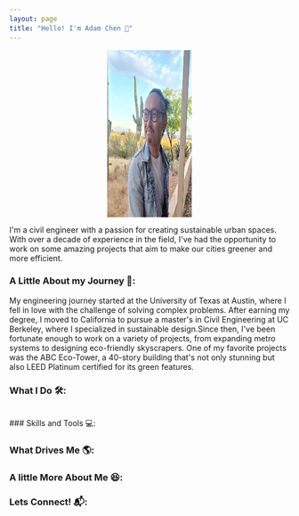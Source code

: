 ```yaml
---
layout: page
title: "Hello! I'm Adam Chen 👋"
---
```

<img 
     style="display: block; 
           margin-left: auto;
           margin-right: auto;
           width: 30%;"
     src="./assets/images/website_photo.jpg" 
     width="300" 
     height="300" 
  />


I'm a civil engineer with a passion for creating sustainable urban spaces. With over a decade of experience in the field, I've had the opportunity to work on some amazing projects that aim to make our cities greener and more efficient.

### A Little About my Journey 🚀:

My engineering journey started at the University of Texas at Austin, where I fell in love with the challenge of solving complex problems. After earning my degree, I moved to California to pursue a master's in Civil Engineering at UC Berkeley, where I specialized in sustainable design.Since then, I've been fortunate enough to work on a variety of projects, from expanding metro systems to designing eco-friendly skyscrapers. One of my favorite projects was the ABC Eco-Tower, a 40-story building that's not only stunning but also LEED Platinum certified for its green features.

### What I Do 🛠️:

<br>
### Skills and Tools 💻:

### What Drives Me 🌎:

### A little More About Me 😆:

### Lets Connect! 📬:

  
